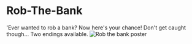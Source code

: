 # Rob-The-Bank
'Ever wanted to rob a bank? Now here's your chance! Don't get caught though...
Two endings available.
![Rob the bank poster](https://github.com/Aerokiu/Rob-The-Bank/assets/81377514/9c7e87ac-cd0e-43d8-af88-0a68a8d09966)
